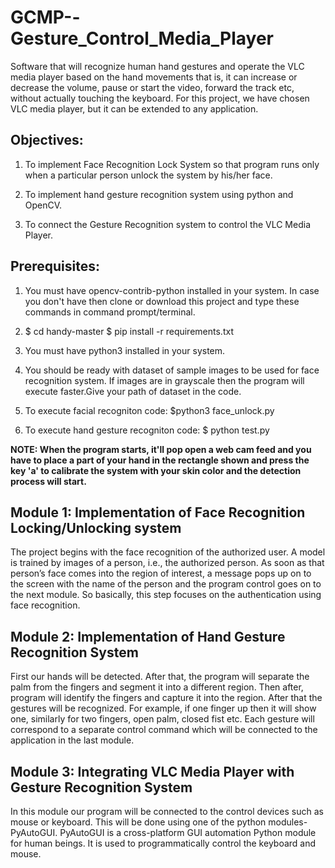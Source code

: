 # GCMP--Gesture_Control_Media_Player

Software that will recognize human hand gestures and operate the VLC media player based on the hand movements that is, it can increase or decrease the volume, pause or start the video, forward the track etc, without actually touching the keyboard. For this project, we have chosen VLC media player, but it can be extended to any application.

## Objectives:

1. To implement Face Recognition Lock System so that program runs only when a particular person unlock the system by his/her face.

2. To implement hand gesture recognition system using python and OpenCV.

3. To connect the Gesture Recognition system to control the VLC Media Player.

## Prerequisites:

1. You must have opencv-contrib-python installed in your system. In case you don't have then clone or download this project and type these commands in command prompt/terminal.

2. $ cd handy-master $ pip install -r requirements.txt

3. You must have python3 installed in your system.

4. You should be ready with dataset of sample images to be used for face recognition system. If images are in grayscale then the program will execute faster.Give your path of dataset in the code.

5. To execute facial recogniton code:
   $python3 face_unlock.py

6. To execute hand gesture recogniton code:
$ python test.py

**NOTE: When the program starts, it'll pop open a web cam feed and you have to place a part of your hand in the rectangle shown and press the key 'a' to calibrate the system with your skin color and the detection process will start.**

## Module 1: Implementation of Face Recognition Locking/Unlocking system

The project begins with the face recognition of the authorized user. A model is trained by images of a person, i.e., the authorized person. As soon as that person’s face comes into the region of interest, a message pops up on to the screen with the name of the person and the program control goes on to the next module. So basically, this step focuses on the authentication using face recognition.



## Module 2: Implementation of Hand Gesture Recognition System

First our hands will be detected. After that, the program will separate the palm from the fingers and segment it into a different region. Then after, program will identify the fingers and capture it into the region. After that the gestures will be recognized. For example, if one finger up then it will show one, similarly for two fingers, open palm, closed fist etc. Each gesture will correspond to a separate control command which will be connected to the application in the last module.



## Module 3: Integrating VLC Media Player with Gesture Recognition System

In this module our program will be connected to the control devices such as mouse or keyboard. This will be done using one of the python modules- PyAutoGUI. PyAutoGUI is a cross-platform GUI automation Python module for human beings. It is used to programmatically control the keyboard and mouse.


